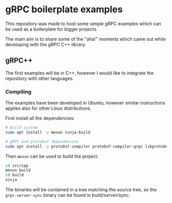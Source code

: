 # gRPC boilerplate examples

This repository was made to host some simple gRPC examples which can be used as a boilerplate for bigger projects.

The main aim is to share some of the "aha!" moments which came out while developing with the gRPC C++ library.

## gRPC++

The first examples will be in C++, however I would like to integrate the repository with other languages.

### Compiling

The examples have been developed in Ubuntu, however similar instructions applies also for other Linux distributions.

First install all the dependencies:

```sh
# Build system
sudo apt install -y meson ninja-build

# gRPC and protobuf dependencies
sudo apt install -y protobuf-compiler protobuf-compiler-grpc libprotobuf-dev libgrpc-dev libgrpc++-dev
```

Then `meson` can be used to build the project:

```sh
cd src/cpp
meson build
cd build
ninja
```

The binaries will be contained in a tree matching the source tree, so the `grpc-server-sync` binary can be found in *build/server/sync*.

